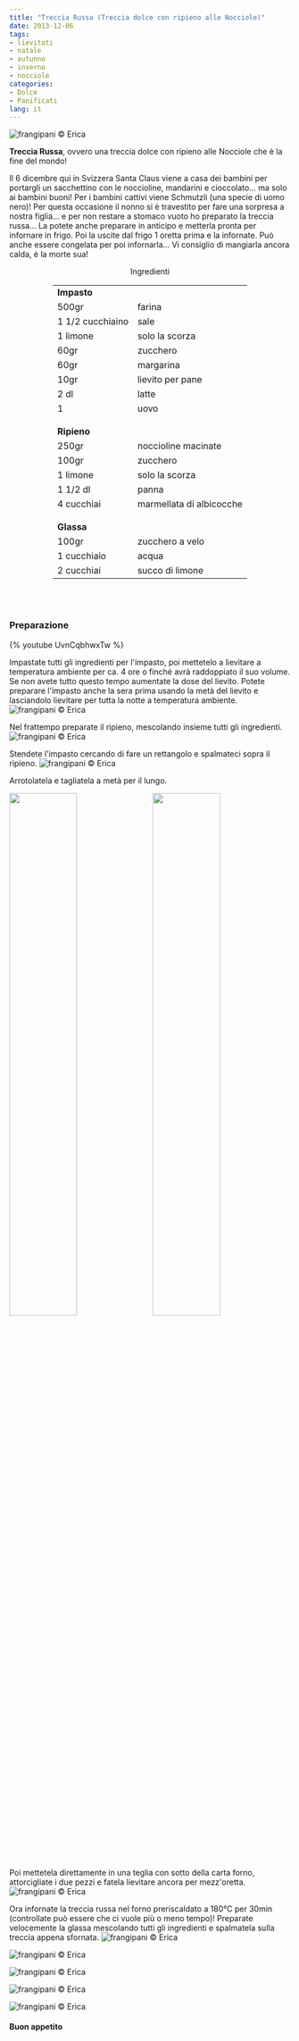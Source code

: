 ```yaml
---
title: "Treccia Russa (Treccia dolce con ripieno alle Nocciole)"
date: 2013-12-06
tags:
- lievitati
- natale
- autunno
- inverno
- nocciole
categories:
- Dolce
- Panificati
lang: it
---
```

![](header.jpg "frangipani © Erica")

**Treccia Russa**, ovvero una treccia dolce con ripieno alle Nocciole che è la fine del mondo!

Il 6 dicembre qui in Svizzera Santa Claus viene a casa dei bambini per portargli un sacchettino con le noccioline, mandarini e cioccolato... ma solo ai bambini buoni! Per i bambini cattivi viene Schmutzli (una specie di uomo nero)! Per questa occasione il nonno si è travestito per fare una sorpresa a nostra figlia... e per non restare a stomaco vuoto ho preparato la treccia russa... La potete anche preparare in anticipo e metterla pronta per infornare in frigo. Poi la uscite dal frigo 1 oretta prima e la infornate. Può anche essere congelata per poi infornarla... Vi consiglio di mangiarla ancora calda, è la morte sua!

<div id="wrapper" style="text-align: center">
  <div id="yourdiv" style="display: inline-block;">
    <div class="ingredients" itemscope itemtype="http://schema.org/Recipe">
      <span itemprop="name" style="display:none;">Treccia Russa (Treccia dolce con ripieno alle Nocciole)</span>
      <span itemprop="recipeCategory" style="display:none;">Dolce</span>
      <img itemprop="image" style="display:none;" class="ignore-gallery-item" src="header.jpeg"/>
      <span itemprop="author" style="display:none;">Erica Raiano</span>
      <span itemprop="description" style="display:none;">Treccia Russa, ovvero una treccia dolce con ripieno alle Nocciole che è la fine del mondo!</span>
      <div class="ingredients-title">Ingredienti</div>
        <table>
            <tbody>
                <tr>
            <td colspan="2"><b>Impasto</b></td>
          </tr>      
          <tr itemprop="recipeIngredient">
            <td>500gr</td>
            <td>farina</td>
          </tr>      
          <tr itemprop="recipeIngredient">
            <td>1 1/2 cucchiaino</td>
            <td>sale</td>
          </tr>      
          <tr itemprop="recipeIngredient">
            <td>1 limone</td>
            <td>solo la scorza</td>
          </tr>      
          <tr itemprop="recipeIngredient">
            <td>60gr</td>
            <td>zucchero</td>
          </tr>      
          <tr itemprop="recipeIngredient">
            <td>60gr</td>
            <td>margarina</td>
          </tr>      
          <tr itemprop="recipeIngredient">
            <td>10gr</td>
            <td>lievito per pane</td>
          </tr>      
          <tr itemprop="recipeIngredient">
            <td>2 dl</td>
            <td>latte</td>
          </tr>      
          <tr itemprop="recipeIngredient">
            <td>1</td>
            <td>uovo</td>
          </tr>
          <tr style="height: 15px;"></tr>
          <tr>          
            <td colspan="2"><b>Ripieno</b></td>
          </tr>      
          <tr itemprop="recipeIngredient">
            <td>250gr</td>
            <td>noccioline macinate</td>
          </tr>      
          <tr itemprop="recipeIngredient">     
            <td>100gr</td>
            <td>zucchero</td>
          </tr>      
          <tr itemprop="recipeIngredient">
            <td>1 limone</td>
            <td>solo la scorza</td>
          </tr>      
          <tr itemprop="recipeIngredient">
            <td>1 1/2 dl</td>
            <td>panna</td>
          </tr>      
          <tr itemprop="recipeIngredient">
            <td>4 cucchiai</td>
            <td>marmellata di albicocche</td>
          </tr>
          <tr style="height: 15px;"></tr>
          <tr>          
            <td colspan="2"><b>Glassa</b></td>
          </tr>      
          <tr itemprop="recipeIngredient">
            <td>100gr</td>
            <td>zucchero a velo</td>
          </tr>      
          <tr itemprop="recipeIngredient">
            <td>1 cucchiaio</td>
            <td>acqua</td>
          </tr>      
          <tr itemprop="recipeIngredient">
            <td>2 cucchiai</td>
            <td>succo di limone</td>
          </tr>
        </tbody>
      </table>
      <br></br>
    </div>
  </div>
</div>


<h3>
  <font color="grey">
    <i class="fa-solid fa-gears"></i>
  </font> Preparazione
</h3>

{% youtube UvnCqbhwxTw %}

Impastate tutti gli ingredienti per l'impasto, poi mettetelo a lievitare a temperatura ambiente per ca. 4 ore o finché avrà raddoppiato il suo volume. Se non avete tutto questo tempo aumentate la dose del lievito. Potete preparare l'impasto anche la sera prima usando la metà del lievito e lasciandolo lievitare per tutta la notte a temperatura ambiente.
![](impasto.jpg "frangipani © Erica")

Nel frattempo preparate il ripieno, mescolando insieme tutti gli ingredienti.
![](ripieno.jpg "frangipani © Erica")

Stendete l'impasto cercando di fare un rettangolo e spalmateci sopra il ripieno.
![](stesa.jpg "frangipani © Erica")

Arrotolatela e tagliatela a metà per il lungo.
<p>
  <div style="width: 100%; margin-bottom: 0">
    <img style="float: left; width: 49%; margin-right: 1%" src="arrotolata.jpg" alt="" title="frangipani © Erica" />
    <img style="float: left; width: 49%; margin-left: 1%" src="tagliata.jpg" alt="" title="frangipani © Erica" />
    <div style="clear: both"></div>
  </div>
</p>

Poi mettetela direttamente in una teglia con sotto della carta forno, attorcigliate i due pezzi e fatela lievitare ancora per mezz'oretta.
![](intrecciata.jpg "frangipani © Erica")

Ora infornate la treccia russa nel forno preriscaldato a 180°C per 30min (controllate può essere che ci vuole più o meno tempo)! Preparate velocemente la glassa mescolando tutti gli ingredienti e spalmatela sulla treccia appena sfornata.
![](risultato1.jpg "frangipani © Erica")

![](risultato2.jpg "frangipani © Erica")

![](risultato3.jpg "frangipani © Erica")

![](risultato4.jpg "frangipani © Erica")

![](risultato5.jpg "frangipani © Erica")

<h4>Buon appetito
  <font color="red">
    <i class="fa-regular fa-face-smile"></i>
  </font>
</h4>